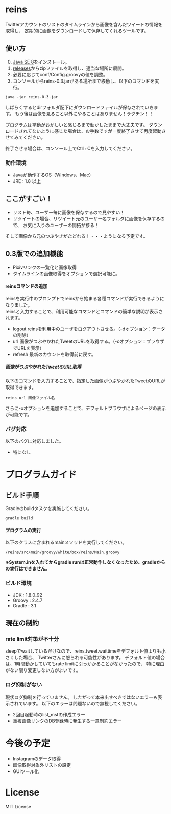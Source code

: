 # reins

Twitterアカウントのリストのタイムラインから画像を含んだツイートの情報を取得し、
定期的に画像をダウンロードして保存してくれるツールです。


## 使い方

0. [Java SE 8](http://www.oracle.com/technetwork/java/javase/downloads/index.html)をインストール。
1. [releases](https://github.com/seriwb/reins/releases/latest)からzipファイルを取得し、適当な場所に展開。
2. 必要に応じてconf/Config.groovyの値を調整。
3. コンソールからreins-0.3.jarがある場所まで移動し、以下のコマンドを実行。
```
java -jar reins-0.3.jar
```

しばらくするとdirフォルダ配下にダウンロードファイルが保存されていきます。
もう後は画像を見ること以外にやることはありません！ラクチン！！

プログラムは挙動がおかしいと感じるまで動かしたままで大丈夫です。
ダウンロードされてないように感じた場合は、お手数ですが一度終了させて再度起動させてみてください。

終了させる場合は、コンソール上でCtrl+Cを入力してください。


### 動作環境

- Javaが動作するOS（Windows、Mac）
- JRE : 1.8 以上


## ここがすごい！

- リスト毎、ユーザー毎に画像を保存するので見やすい！
- リツイートの場合、リツイート元のユーザー名フォルダに画像を保存するので、
お気に入りのユーザーの開拓が捗る！

そして画像から元のつぶやきがたどれる！・・・ようになる予定です。


## 0.3版での追加機能

- Pixivリンクの一覧化と画像取得
- タイムラインの画像取得をオプションで選択可能に。

#### reinsコマンドの追加

reinsを実行中のプロンプトでreinsから始まる各種コマンドが実行できるようになりました。  
reinsと入力することで、利用可能なコマンドとコマンドの簡単な説明が表示されます。

- logout	reinsを利用中のユーザをログアウトさせる。（-dオプション：データの削除）
- url		画像がつぶやかれたTweetのURLを取得する。（-oオプション：ブラウザでURLを表示）
- refresh	最新のカウントを取得前に戻す。

##### 画像がつぶやかれたTweetのURL取得

以下のコマンドを入力することで、指定した画像がつぶやかれたTweetのURLが取得できます。

    reins url 画像ファイル名

さらに-oオプションを追加することで、デフォルトブラウザによるページの表示が可能です。


### バグ対応
以下のバグに対応しました。
- 特になし


# プログラムガイド

## ビルド手順

Gradleのbuildタスクを実施してください。

    gradle build

#### プログラムの実行
以下のクラスに含まれるmainメソッドを実行してください。

    /reins/src/main/groovy/white/box/reins/Main.groovy

**※System.inを入れてからgradle runは正常動作しなくなったため、gradleからの実行はできません。**

### ビルド環境

- JDK : 1.8.0_92
- Groovy : 2.4.7
- Gradle : 3.1



## 現在の制約


### rate limit対策が不十分

sleepでwaitしているだけなので、reins.tweet.waittimeをデフォルト値よりも小さくした場合、
Twitterさんに怒られる可能性があります。
デフォルト値の場合は、1時間動かしていてもrate limitに引っかかることがなかったので、
特に理由がない限り変更しない方がよいです。

### ログ抑制がない

現状ログ抑制を行っていません。
したがって本来出すべきではないエラーも表示されています。
以下のエラーは問題ないので無視してください。

- 2回目起動時のlist_mstの作成エラー
- 重複画像リンクのDB登録時に発生する一意制約エラー



# 今後の予定

- Instagramのデータ取得
- 画像取得対象外リストの設定
- GUIツール化


# License

MIT License
